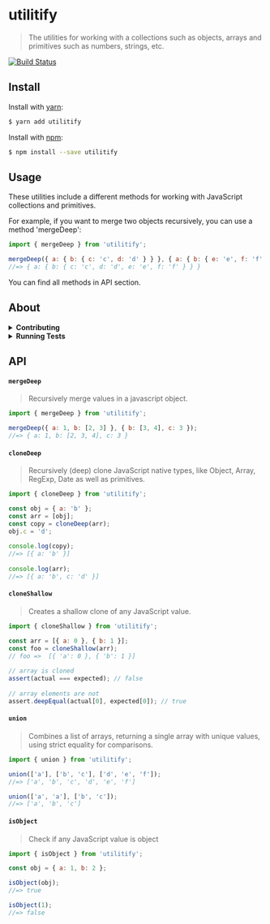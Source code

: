 # utilitify
> The utilities for working with a collections such as objects, arrays and primitives such as numbers, strings, etc.

[![Build Status](https://travis-ci.org/xcritical-software/utilitify.svg?branch=master)](https://travis-ci.org/xcritical-software/utilitify)

## Install

Install with [yarn](https://yarnpkg.com/):

```sh
$ yarn add utilitify
```

Install with [npm](https://www.npmjs.com/):

```sh
$ npm install --save utilitify
```

## Usage

These utilities include a different methods for working with JavaScript collections and primitives.

For example, if you want to merge two objects recursively, you can use a method 'mergeDeep':

```js
import { mergeDeep } from 'utilitify';

mergeDeep({ a: { b: { c: 'c', d: 'd' } } }, { a: { b: { e: 'e', f: 'f' } } });
//=> { a: { b: { c: 'c', d: 'd', e: 'e', f: 'f' } } }
```

You can find all methods in API section.

## About

<details>
<summary><strong>Contributing</strong></summary>

Pull requests and stars are always welcome. For bugs and feature requests, [please create an issue](../../issues/new).

</details>

<details>
<summary><strong>Running Tests</strong></summary>

Running and reviewing unit tests is a great way to get familiarized with a library and its API. You can install dependencies and run tests with the following command:

```sh
$ yarn && yarn test
```

</details>

## API

#### `mergeDeep`

> Recursively merge values in a javascript object.

```js
import { mergeDeep } from 'utilitify';

mergeDeep({ a: 1, b: [2, 3] }, { b: [3, 4], c: 3 });
//=> { a: 1, b: [2, 3, 4], c: 3 }
```

#### `cloneDeep`

> Recursively (deep) clone JavaScript native types, like Object, Array, RegExp, Date as well as primitives.

```js
import { cloneDeep } from 'utilitify';

const obj = { a: 'b' };
const arr = [obj];
const copy = cloneDeep(arr);
obj.c = 'd';
 
console.log(copy);
//=> [{ a: 'b' }]
 
console.log(arr);
//=> [{ a: 'b', c: 'd' }]
```

#### `cloneShallow`

> Creates a shallow clone of any JavaScript value.

```js
import { cloneShallow } from 'utilitify';

const arr = [{ a: 0 }, { b: 1 }];
const foo = cloneShallow(arr);
// foo =>  [{ 'a': 0 }, { 'b': 1 }]
 
// array is cloned
assert(actual === expected); // false
 
// array elements are not
assert.deepEqual(actual[0], expected[0]); // true
```

#### `union`

> Combines a list of arrays, returning a single array with unique values, using strict equality for comparisons.

```js
import { union } from 'utilitify';

union(['a'], ['b', 'c'], ['d', 'e', 'f']);
//=> ['a', 'b', 'c', 'd', 'e', 'f']

union(['a', 'a'], ['b', 'c']);
//=> ['a', 'b', 'c']
```

#### `isObject`

> Check if any JavaScript value is object

```js
import { isObject } from 'utilitify';

const obj = { a: 1, b: 2 };

isObject(obj);
//=> true

isObject(1);
//=> false
```
